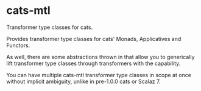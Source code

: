 cats-mtl
==========
Transformer type classes for cats.

Provides transformer type classes for cats' Monads, Applicatives and Functors.

As well, there are some abstractions thrown in that allow you to
generically lift transformer type classes through transformers with the capability.

You can have multiple cats-mtl transformer type classes in scope at once without implicit ambiguity,
unlike in pre-1.0.0 cats or Scalaz 7.
